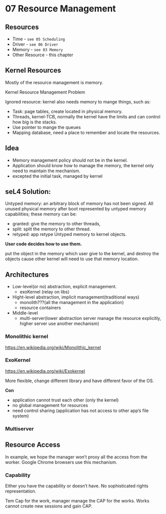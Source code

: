 # 07 Resource Management

## Resources

* Time - `see 05 Scheduling` 
* Driver - `see 06 Driver`
* Memory - `see 03 Memory`
* Other Resource - this chapter 

## Kernel Resources

Mostly of the resource management is memory.

Kernel Resource Management Problem

Ignored resource: kernel also needs memory to mange things, such as:

- Task: page tables, create located in physical memory.
- Threads, kernel-TCB, normally the kernel have the limits and can control how big is the stacks.
- Use pointer to mange the queues
- Mapping database, need a place to remember and locate the resources.

## Idea

- Memory management policy should not be in the kernel.
- Application should know how to manage the memory, the kernel only need to maintain the mechanism.
- excepted the initial task, managed by kernel

## seL4 Solution:

Untyped memory: an arbitrary block of memory has not been signed.
All unused physical memory after boot represented by untyped memory capabilities; these memory can be:

- granted: give the memory to other threads,
- split: split the memory to other thread.
- retyped: app retype Untyped memory to kernel objects.

**User code decides how to use them.**

put the object in the memory which user give to the kernel, and destroy the objects cause other kernel will need to use that memory location.

## Architectures

- Low-level(or no) abstraction, explicit management.
    - exoKernel (relay on libs)
- Hight-level abstraction, implicit management(traditional ways)
    - monolith???(all the management in the application)
    - resource containers
- Middle-level
    - multi-server(lower abstraction server manage the resource explicitly, higher server use another mechanism)

### Monolithic kernel

https://en.wikipedia.org/wiki/Monolithic_kernel

### ExoKernel 

https://en.wikipedia.org/wiki/Exokernel

More flexible, change different library and have different favor of the OS.

**Con**
- application cannot trust each other (only the kernel)
- no global management for resources
- need control sharing (application has not access to other app’s file system)

### Multiserver

## Resource Access

In example, we hope the manager won’t proxy all the access from the worker. Google Chrome browsers use this mechanism.

### Capability
Either you have the capability or doesn’t have.
No sophisticated rights representation.

Tem Cap for the work, manager manage the CAP for the works. Works cannot create new sessions and gain CAP.